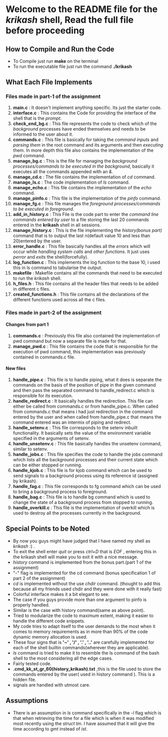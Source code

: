 # Welcome to the README file for the _krikash_ shell, Read the full file before proceeding

## How to Compile and Run the Code
* To Compile just run __make__ on the terminal
* To run the executable file just run the command __./krikash__

## What Each File Implements
### Files made in part-1 of the assignment
1. __main.c__ : It doesn't implement anything specific. Its just the starter code.
1. __interface.c__ : This contains the Code for providing the interface of the shell that is the _prompt_.
1. __check_end_bg.c__ : This file represents the code to check which of the _background_ processes have ended themselves and needs to be informed to the user about it.
1. __commands.c__ : This file is basically for taking the _command inputs_ and _parsing them_ in the root command and its arguments and then _executing_ them. In more depth this file also contains the implementation of the _pwd_ command.
1. **manage_bg.c** : This is the file for managing the _background processes/commands to be executed in the background_, basically it executes all the commands appended with an _&_.
1. **manage_cd.c** : The file contains the implementation of _cd_ command.
1. **manage_ls.c** : The code implementation of _ls_ command.
1. **manage_echo.c** : This file contains the implementation of the _echo_ command.
1. **manage_pinfo.c** : This file is the implementation of the _pinfo_ command.
1. **manage_fg.c** : This file manages the _foreground processes/commands to be executed in foreground_.
1. **add_in_history.c** : This File is the code part to enter the _command line commands entered by user_ to a file storing the last 20 commands entered in the __krikash__ shell in all sessions.
1. **manage_history.c** : This is the file implementing the _history(bonus part)_ command that is to output the last n(default value 10 and less than 20)entered by the user.
1. **error_handle.c** : This file basically handles all the _errors_ which will occur while _handling system calls_ and _other functions_. It just uses _perror_ and _exits_ the shell(forcefully).
1. **log_function.c** : This implements the log function to the base 10, i used this in ls command to tabularise the output.
1. __makefile__ : Makefile contains all the commands that need to be executed to run the _krikash_ shell.
1. **h_files.h** : This file contains all the header files that needs to be added in different c files.
1. **created_functions.h** : This file contains all the declarations of the different functions used across all the c files.
### Files made in part-2 of the assignment
#### Changes from part 1
1. **commands.c** : Previously this file also contained the implementation of pwd command but now a separate file is made for that.
1. **manage_pwd.c** : This file contains the code that is responsible for the execution of pwd command, this implementation was previously contained in commands.c file.
#### New files
1. **handle_pipe.c** : This file is to handle piping, what it does is separate the commands on the basis of the position of pipe in the given command and then pass the separated command to handle_redirect.c which is responsible for its execution.
1. **handle_redirect.c** : It basically handles the redirection. This file can either be called from commands.c or from handle_pipe.c. When called from commands.c that means i had just redirection in the command entered by the user and when called from handle_pipe.c that means the command entered was an intermix of piping and redirect.
1. **handle_setenv.c** : This file corresponds to the setenv inbuilt functionality. It basically sets the value of the environment variable specified in the arguments of setenv.
1. **handle_unsetenv.c** : This file basically handles the unsetenv command, similar to setenv.
1. **handle_jobs.c** : This file specifies the code to handle the jobs command which lists all the background processes and their current state which can be either stopped or running.
1. **handle_kjob.c** : This file is for kjob command which can be used to send signals to a background process using its reference id (assigned by krikash).
1. **handle_fag.c** : This file corresponds to fg command which can be used to bring a background process to foreground.
1. **handle_bag.c** : This file is to handle bg command which is used to change the state of a background process from stopped to running.
1. **handle_overkill.c** : This file is the implementation of overkill which is used to destroy all the processes currently in the background.


## Special Points to be Noted

* By now you guys might have judged that I have named my shell as _krikash_ :)  .
* To exit the shell enter _quit_ or press _ctrl+D_ that is _EOF_ , entering this in the krikash shell will make you to exit it with a nice message.
* _history_ command is implemented from the bonus part.(part 1 of the assignment)
* "_-_" flag is implemented for the cd command (bonus specification 1 of part 2 of the assignment)  
* _cd_ is implemented without the use _chdir_ command. (thought to add this because all my friends used chdir and they were done with it really fast)
* Colorful interface makes it a bit elegant to see.
* The case if you guys provide more than one argument to pinfo is properly handled.
* Similar is the case with history command(same as above point).
* Tried to modularize the code to maximum extent, making it easier to handle the different code snippets.
* My code tries to adapt itself to the user demands to the most when it comes to memory requirements as in more than 90% of the code dynamic memory allocation is used.
* These four signs that is __'~'  ,  '/' 
 ,  '.'  ,  '..'__ are carefully implemented for each of the shell builtin commands(wherever they are applicable).
* _ls_ command is tried to make it to resemble the ls command of the bash shell to the most considering all the edge cases.
* Fairly tested code.
* **.cmd_kk_st_gr_60(history_krikash).txt** ,this is the file used to store the commands entered by the user( used in history command ). This is a hidden file.
* signals are handled with utmost care.

## Assumptions
* There is an assumption in _ls_ command specifically in the _-l_ flag which is that when retrieving the time for a file which is when it was modified most recently using the _struct tm_.
I have assumed that it will give the time according to _gmt_ instead of _ist_.
